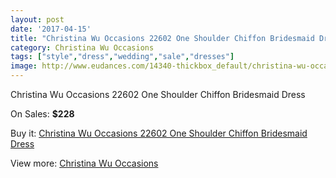 ```yaml
---
layout: post
date: '2017-04-15'
title: "Christina Wu Occasions 22602 One Shoulder Chiffon Bridesmaid Dress"
category: Christina Wu Occasions
tags: ["style","dress","wedding","sale","dresses"]
image: http://www.eudances.com/14340-thickbox_default/christina-wu-occasions-22602-one-shoulder-chiffon-bridesmaid-dress.jpg
---
```

Christina Wu Occasions 22602 One Shoulder Chiffon Bridesmaid Dress

On Sales: **$228**
<a href="https://www.eudances.com/en/christina-wu-occasions/4304-christina-wu-occasions-22602-one-shoulder-chiffon-bridesmaid-dress.html"><amp-img layout="responsive" width="600" height="600" src="//www.eudances.com/14340-thickbox_default/christina-wu-occasions-22602-one-shoulder-chiffon-bridesmaid-dress.jpg" alt="Christina Wu Occasions 22602 One Shoulder Chiffon Bridesmaid Dress 0" /></a>
<a href="https://www.eudances.com/en/christina-wu-occasions/4304-christina-wu-occasions-22602-one-shoulder-chiffon-bridesmaid-dress.html"><amp-img layout="responsive" width="600" height="600" src="//www.eudances.com/14343-thickbox_default/christina-wu-occasions-22602-one-shoulder-chiffon-bridesmaid-dress.jpg" alt="Christina Wu Occasions 22602 One Shoulder Chiffon Bridesmaid Dress 1" /></a>
<a href="https://www.eudances.com/en/christina-wu-occasions/4304-christina-wu-occasions-22602-one-shoulder-chiffon-bridesmaid-dress.html"><amp-img layout="responsive" width="600" height="600" src="//www.eudances.com/14342-thickbox_default/christina-wu-occasions-22602-one-shoulder-chiffon-bridesmaid-dress.jpg" alt="Christina Wu Occasions 22602 One Shoulder Chiffon Bridesmaid Dress 2" /></a>
<a href="https://www.eudances.com/en/christina-wu-occasions/4304-christina-wu-occasions-22602-one-shoulder-chiffon-bridesmaid-dress.html"><amp-img layout="responsive" width="600" height="600" src="//www.eudances.com/14341-thickbox_default/christina-wu-occasions-22602-one-shoulder-chiffon-bridesmaid-dress.jpg" alt="Christina Wu Occasions 22602 One Shoulder Chiffon Bridesmaid Dress 3" /></a>

Buy it: [Christina Wu Occasions 22602 One Shoulder Chiffon Bridesmaid Dress](https://www.eudances.com/en/christina-wu-occasions/4304-christina-wu-occasions-22602-one-shoulder-chiffon-bridesmaid-dress.html "Christina Wu Occasions 22602 One Shoulder Chiffon Bridesmaid Dress")

View more: [Christina Wu Occasions](https://www.eudances.com/en/59-christina-wu-occasions "Christina Wu Occasions")